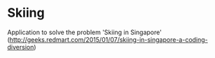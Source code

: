 # Skiing
Application to solve the problem 'Skiing in Singapore' (http://geeks.redmart.com/2015/01/07/skiing-in-singapore-a-coding-diversion)
